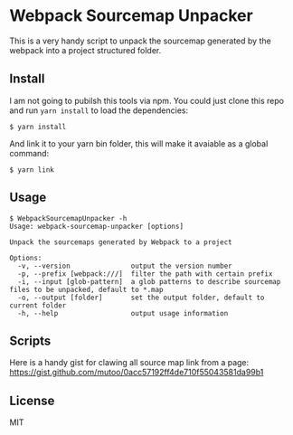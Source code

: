 Webpack Sourcemap Unpacker
==========================

This is a very handy script to unpack the sourcemap generated by the webpack into a project structured folder.

Install
-------

I am not going to pubilsh this tools via npm. You could just clone this repo and run `yarn install` to load the dependencies:

```
$ yarn install
```

And link it to your yarn bin folder, this will make it avaiable as a global command:
```
$ yarn link
```

Usage
-----

```
$ WebpackSourcemapUnpacker -h
Usage: webpack-sourcemap-unpacker [options]

Unpack the sourcemaps generated by Webpack to a project

Options:
  -v, --version               output the version number
  -p, --prefix [webpack:///]  filter the path with certain prefix
  -i, --input [glob-pattern]  a glob patterns to describe sourcemap files to be unpacked, default to *.map
  -o, --output [folder]       set the output folder, default to current folder
  -h, --help                  output usage information
```

Scripts
-------

Here is a handy gist for clawing all source map link from a page:
https://gist.github.com/mutoo/0acc57192ff4de710f55043581da99b1

License
-------

MIT
